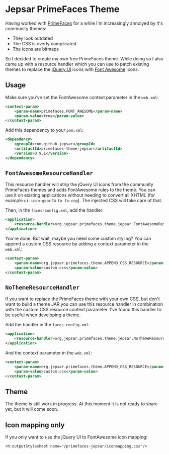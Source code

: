 # Jepsar PrimeFaces Theme

Having worked with [PrimeFaces](http://primefaces.org/) for a while I'm increasingly annoiyed by it's community themes:

* They look outdated
* The CSS is overly complicated
* The icons are bitmaps

So I decided to create my own free PrimeFaces theme. While doing so I also came up with a resource handler which you
can use to patch existing themes to replace the [jQuery UI](https://jqueryui.com/) icons with
[Font Awesome](https://fortawesome.github.io/Font-Awesome/) icons.

## Usage

Make sure you've set the FontAwesome context parameter in the `web.xml`:

````xml
<context-param>
	<param-name>primefaces.FONT_AWESOME</param-name>
	<param-value>true</param-value>
</context-param>
````

Add this dependency to your `pom.xml`:

````xml
<dependency>
	<groupId>com.github.jepsar</groupId>
	<artifactId>primefaces-theme-jepsar</artifactId>
	<version>0.9.1</version>
</dependency>
````

## `FontAwesomeResourceHandler`

This resource handler will strip the jQuery UI icons from the community PrimeFaces themes and adds FontAwesome rules to
the theme. You can use it on existing applications without needing to convert all XHTML (for example `ui-icon-gear` to
`fa fa-cog`). The injected CSS will take care of that.

Then, in the `faces-config.xml`, add the handler:

````xml
<application>
	<resource-handler>org.jepsar.primefaces.theme.jepsar.FontAwesomeResourceHandler</resource-handler>
</application>
````

You're done. But wait, maybe you need some custom styling? You can append a custom CSS resource by adding a context
parameter in the `web.xml`:

````xml
<context-param>
	<param-name>org.jepsar.primefaces.theme.APPEND_CSS_RESOURCE</param-name>
	<param-value>custom.css</param-value>
</context-param>
````

## `NoThemeResourceHandler`

If you want to replace the PrimeFaces theme with your own CSS, but don't want to build a theme JAR you can use this
resource handler in combination with the custom CSS resource context parameter. I've found this handler to be useful
when developing a theme.

Add the handler in the `faces-config.xml`:

````xml
<application>
	<resource-handler>org.jepsar.primefaces.theme.jepsar.NoThemeResourceHandler</resource-handler>
</application>
````

And the context parameter in the `web.xml`:

````xml
<context-param>
	<param-name>org.jepsar.primefaces.theme.APPEND_CSS_RESOURCE</param-name>
	<param-value>custom.css</param-value>
</context-param>
````

## Theme

The theme is still work in progress. At this moment it is not ready to share yet, but it will come soon.

## Icon mapping only

If you only want to use the jQuery UI to FontAwesome icon mapping:

````xhtml
<h:outputStylesheet name="/primefaces-jepsar/iconmapping.css"/>
````
